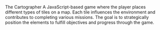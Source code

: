 The Cartographer
A JavaScript-based game where the player places different types of tiles on a map. Each tile influences the environment and contributes to completing various missions. The goal is to strategically position the elements to fulfill objectives and progress through the game.
